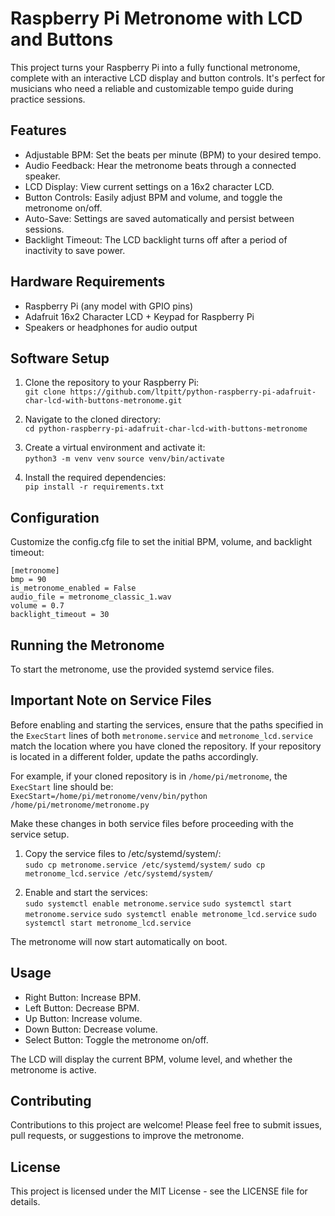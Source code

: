 # Raspberry Pi Metronome with LCD and Buttons

This project turns your Raspberry Pi into a fully functional metronome, complete with an interactive LCD display and button controls. It's perfect for musicians who need a reliable and customizable tempo guide during practice sessions.

## Features

- Adjustable BPM: Set the beats per minute (BPM) to your desired tempo.
- Audio Feedback: Hear the metronome beats through a connected speaker.
- LCD Display: View current settings on a 16x2 character LCD.
- Button Controls: Easily adjust BPM and volume, and toggle the metronome on/off.
- Auto-Save: Settings are saved automatically and persist between sessions.
- Backlight Timeout: The LCD backlight turns off after a period of inactivity to save power.

## Hardware Requirements

- Raspberry Pi (any model with GPIO pins)
- Adafruit 16x2 Character LCD + Keypad for Raspberry Pi
- Speakers or headphones for audio output

## Software Setup

1. Clone the repository to your Raspberry Pi:  
   ```git clone https://github.com/ltpitt/python-raspberry-pi-adafruit-char-lcd-with-buttons-metronome.git```

2. Navigate to the cloned directory:  
   ```cd python-raspberry-pi-adafruit-char-lcd-with-buttons-metronome```

3. Create a virtual environment and activate it:  
   ```python3 -m venv venv```
   ```source venv/bin/activate```

4. Install the required dependencies:  
   ```pip install -r requirements.txt```

## Configuration

Customize the config.cfg file to set the initial BPM, volume, and backlight timeout:

```
[metronome]
bmp = 90
is_metronome_enabled = False
audio_file = metronome_classic_1.wav
volume = 0.7
backlight_timeout = 30
```

## Running the Metronome

To start the metronome, use the provided systemd service files.

## Important Note on Service Files

Before enabling and starting the services, ensure that the paths specified in the `ExecStart` lines of both `metronome.service` and `metronome_lcd.service` match the location where you have cloned the repository. If your repository is located in a different folder, update the paths accordingly.

For example, if your cloned repository is in `/home/pi/metronome`, the `ExecStart` line should be:  
```ExecStart=/home/pi/metronome/venv/bin/python /home/pi/metronome/metronome.py```

Make these changes in both service files before proceeding with the service setup.


1. Copy the service files to /etc/systemd/system/:  
   ```sudo cp metronome.service /etc/systemd/system/```
   ```sudo cp metronome_lcd.service /etc/systemd/system/```

2. Enable and start the services:  
   ```sudo systemctl enable metronome.service```
   ```sudo systemctl start metronome.service```
   ```sudo systemctl enable metronome_lcd.service```
   ```sudo systemctl start metronome_lcd.service```

The metronome will now start automatically on boot.

## Usage

- Right Button: Increase BPM.
- Left Button: Decrease BPM.
- Up Button: Increase volume.
- Down Button: Decrease volume.
- Select Button: Toggle the metronome on/off.

The LCD will display the current BPM, volume level, and whether the metronome is active.

## Contributing

Contributions to this project are welcome! Please feel free to submit issues, pull requests, or suggestions to improve the metronome.

## License

This project is licensed under the MIT License - see the LICENSE file for details.
